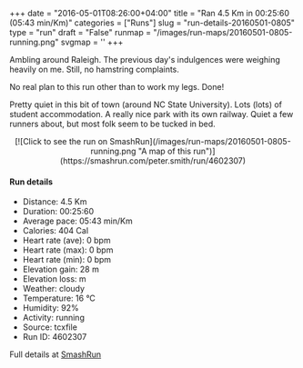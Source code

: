 +++
date = "2016-05-01T08:26:00+04:00"
title = "Ran 4.5 Km in 00:25:60 (05:43 min/Km)"
categories = ["Runs"]
slug = "run-details-20160501-0805"
type = "run"
draft = "False"
runmap = "/images/run-maps/20160501-0805-running.png"
svgmap = '<polyline points="69 53, 70 53, 70 51, 61 46, 61 37, 58 31, 48 21, 47 19, 49 8, 49 18, 46 21, 23 20, 4 16, 3 22, 2 24, 0 30, 11 33, 14 32, 50 44, 43 54, 38 55, 30 70, 41 73, 53 82, 56 90, 59 92, 78 77, 94 72, 100 67, 90 60, 71 53">'
+++

Ambling around Raleigh. The previous day's indulgences were weighing heavily on me. Still, no hamstring complaints. 

No real plan to this run other than to work my legs. Done!

Pretty quiet in this bit of town (around NC State University). Lots (lots) of student accommodation. A really nice park with its own railway. Quiet a few runners about, but most folk seem to be tucked in bed. 




<!--more-->

<center>
[![Click to see the run on SmashRun](/images/run-maps/20160501-0805-running.png "A map of this run")](https://smashrun.com/peter.smith/run/4602307)
</center>

#### Run details

* Distance: 4.5 Km
* Duration: 00:25:60
* Average pace: 05:43 min/Km
* Calories: 404 Cal
* Heart rate (ave): 0 bpm
* Heart rate (max): 0 bpm
* Heart rate (min): 0 bpm
* Elevation gain: 28 m
* Elevation loss:  m
* Weather: cloudy
* Temperature: 16 &deg;C
* Humidity: 92%
* Activity: running
* Source: tcxfile
* Run ID: 4602307

Full details at [SmashRun](https://smashrun.com/peter.smith/run/4602307)